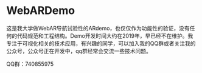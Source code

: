 # WebARDemo

这是我大学做WebAR导航试验性的ARdemo，也仅仅作为功能性的验证，没有任何的代码规范和工程结构。Demo开发时间大约在2019年，早已经不在维护。我专注于可视化相关的技术应用，有兴趣的同学，可以加入我的QQ群或者关注我的公众号，公众号正在开发中，qq群经常会交流一些技术问题。

QQ群：740855975
